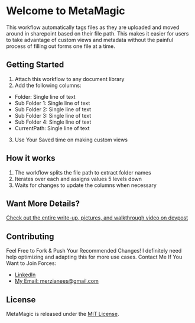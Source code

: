 # Welcome to MetaMagic
This workflow automatically tags files as they are uploaded and moved around in sharepoint based on their file path. This makes it easier for users to take advantage of custom views and metadata without the painful process of filling out forms one file at a time. 

## Getting Started
1. Attach this workflow to any document library
2. Add the following columns:
- Folder: Single line of text
- Sub Folder 1: Single line of text
- Sub Folder 2: Single line of text
- Sub Folder 3: Single line of text
- Sub Folder 4: Single line of text
- CurrentPath: Single line of text
3. Use Your Saved time on making custom views

## How it works
1. The workflow splits the file path to extract folder names
2. Iterates over each and assigns values 5 levels down
3. Waits for changes to update the columns when necessary

## Want More Details?
[Check out the entire write-up, pictures, and walkthrough video on devpost](https://devpost.com/software/metamagic)

## Contributing
Feel Free to Fork & Push Your Recommended Changes! I definitely need help optimizing and adapting this for more use cases. Contact Me If You Want to Join Forces:
+ [LinkedIn](https://www.linkedin.com/in/aneesmerzi/)
+ [My Email: merzianees@gmail.com](merzianees@gmail.com)

## License
MetaMagic is released under the [MIT License](https://opensource.org/licenses/MIT).

